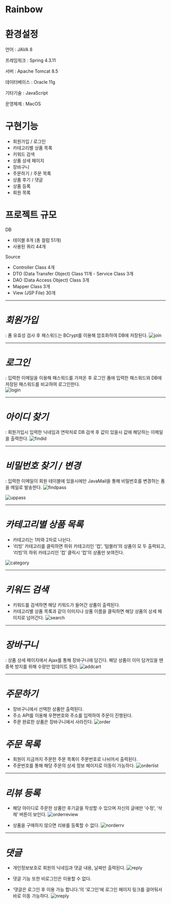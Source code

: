 # Rainbow

# 환경설정
언어 : JAVA 8

프레임워크 : Spring 4.3.11

서버 : Apache Tomcat 8.5

데이터베이스 : Oracle 11g

기타기술 : JavaScript

운영체제 : MacOS

# 구현기능
- 회원가입 / 로그인
- 카테고리별 상품 목록
- 키워드 검색
- 상품 상세 페이지
- 장바구니
- 주문하기 / 주문 목록
- 상품 후기 / 댓글
- 상품 등록
- 회원 목록

# 프로젝트 규모
DB
- 테이블 8개 (총 컬럼 51개)
- 사용된 쿼리 44개

Source
- Controller Class 4개
- DTO (Data Transfer Object) Class 11개 - Service Class 3개
- DAO (Data Access Object) Class 3개
- Mapper Class 3개
- View (JSP File) 30개

<hr/>


# *회원가입*
: 폼 유효성 검사 후 패스워드는 BCrypt를 이용해 암호화하여 DB에 저장된다.
![join](Rainbow/src/main/webapp/resources/images/join.gif)

<hr/>

# *로그인*
: 입력한 이메일을 이용해 패스워드를 가져온 후 로그인 폼에 입력한 패스워드와 DB에 저장된 패스워드를 비교하여 로그인한다.
<br>
![login](Rainbow/src/main/webapp/resources/images/login.gif)

<hr/>



# *아이디 찾기*
: 회원가입시 입력한 닉네임과 연락처로 DB 검색 후 값이 있을시 값에 해당하는 이메일을 출력한다.
![findid](Rainbow/src/main/webapp/resources/images/findid.gif)

<hr/>



# *비밀번호 찾기 / 변경*
: 입력한 이메일이 회원 테이블에 있을시에만 JavaMail을 통해 비밀번호를 변경하는 폼을 메일로 발송한다.
![findpass](Rainbow/src/main/webapp/resources/images/findpass.gif)

![uppass](Rainbow/src/main/webapp/resources/images/uppass.gif)

<hr/>



# *카테고리별 상품 목록*
- 카테고리는 1차와 2차로 나뉜다. 
- ‘리빙’ 카테고리를 클릭하면 하위 카테고리인 ‘컵’, ‘텀블러’의 상품이 모 두 출력되고, ‘리빙’의 하위 카테고리인 ‘컵’ 클릭시 ‘컵’의 상품만 보여진다.

![category](Rainbow/src/main/webapp/resources/images/category.gif)

<hr/>



# *키워드 검색*
- 키워드를 검색하면 해당 키워드가 들어간 상품이 출력된다. 
- 카테고리별 상품 목록과 같이 이미지나 상품 이름을 클릭하면 해당 상품의 상세 페이지로 넘어간다.
![search](Rainbow/src/main/webapp/resources/images/search.gif)

<hr/>



# *장바구니*
: 상품 상세 페이지에서 Ajax를 통해 장바구니에 담긴다. 해당 상품이 이미 담겨있을 땐 중복 방지를 위해 수량만 업데이트 된다.
![addcart](Rainbow/src/main/webapp/resources/images/addcart.gif)

<hr/>



# *주문하기*
- 장바구니에서 선택한 상품만 출력된다.
- 주소 API를 이용해 우편번호와 주소를 입력하여 주문이 진행된다.
- 주문 완료한 상품은 장바구니에서 사라진다.
![order](Rainbow/src/main/webapp/resources/images/order.gif)



# *주문 목록*
- 회원이 지금까지 주문한 주문 목록이 주문번호로 나뉘어서 출력된다. 
- 주문번호를 통해 해당 주문의 상세 정보 페이지로 이동이 가능하다.
![orderlist](Rainbow/src/main/webapp/resources/images/orderlist.gif)

<hr/>



# *리뷰 등록*
- 해당 아이디로 주문한 상품만 후기글을 작성할 수 있으며 자신의 글에만 ‘수정’, ‘삭제’ 버튼이 보인다. 
![orderreview](Rainbow/src/main/webapp/resources/images/orderreview.gif)

- 상품을 구매하지 않으면 리뷰를 등록할 수 없다.
![norderrv](Rainbow/src/main/webapp/resources/images/norderrv.gif)

<hr/>



# *댓글*
- 개인정보보호로 회원의 닉네임과 댓글 내용, 날짜만 출력된다.
![reply](Rainbow/src/main/webapp/resources/images/reply.gif)

- 댓글 기능 또한 비로그인은 이용할 수 없다.
- ‘댓글은 로그인 후 이용 가능 합니다.’의 ‘로그인’에 로그인 페이지 링크를 걸어둬서 바로 이동 가능하다.
![nreply](Rainbow/src/main/webapp/resources/images/nreply.gif)

